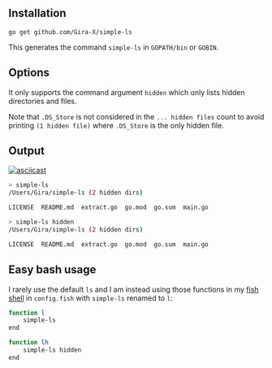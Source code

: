## Installation

`go get github.com/Gira-X/simple-ls`

This generates the command `simple-ls` in `GOPATH/bin` or `GOBIN`.

## Options

It only supports the command argument `hidden` which only lists hidden directories and files.

Note that `.DS_Store` is not considered in the `... hidden files` count to avoid printing
`(1 hidden file)` where `.DS_Store` is the only hidden file.

## Output

[![asciicast](https://asciinema.org/a/hUlgq4iKevGRcEovHZPOlHb32.svg)](https://asciinema.org/a/hUlgq4iKevGRcEovHZPOlHb32)

```bash
> simple-ls
/Users/Gira/simple-ls (2 hidden dirs)

LICENSE  README.md  extract.go  go.mod  go.sum  main.go
```

```bash
> simple-ls hidden
/Users/Gira/simple-ls (2 hidden dirs)

LICENSE  README.md  extract.go  go.mod  go.sum  main.go
```

## Easy bash usage

I rarely use the default `ls` and I am instead using those functions in my 
[fish shell](https://fishshell.com/)
in `config.fish` with `simple-ls` renamed to `l`:

```bash
function l
	simple-ls
end

function lh
	simple-ls hidden
end
```


